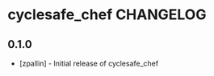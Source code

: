 cyclesafe_chef CHANGELOG
=======================

0.1.0
-----
- [zpallin] - Initial release of cyclesafe_chef

